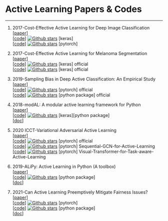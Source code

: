 
# Active Learning Papers & Codes
-----------

1. 2017-Cost-Effective Active Learning for Deep Image Classification  
   [[paper](https://ieeexplore.ieee.org/document/7508942)]  
   [[code](https://github.com/dhaalves/CEAL_keras)] [![Github stars](https://img.shields.io/github/stars/dhaalves/CEAL_keras.svg?logo=github&label=Stars)](https://github.com/dhaalves/CEAL_keras) [keras]  
   [[code](https://github.com/rafikg/CEAL)] [![Github stars](https://img.shields.io/github/stars/rafikg/CEAL.svg?logo=github&label=Stars)](https://github.com/rafikg/CEAL) [pytorch]

2. 2017-Cost-Effective Active Learning for Melanoma Segmentation  
   [[paper](https://arxiv.org/abs/1711.09168v1)]  
   [[code](https://github.com/imatge-upc/medical-2017-nipsw)] [![Github stars](https://img.shields.io/github/stars/imatge-upc/medical-2017-nipsw.svg?logo=github&label=Stars)](https://github.com/imatge-upc/medical-2017-nipsw) [keras] official  
   [[code](https://github.com/marc-gorriz/CEAL-Medical-Image-Segmentation)] [![Github stars](https://img.shields.io/github/stars/marc-gorriz/CEAL-Medical-Image-Segmentation.svg?logo=github&label=Stars)](https://github.com/marc-gorriz/CEAL-Medical-Image-Segmentation) [keras] official

3. 2019-Sampling Bias in Deep Active Classification: An Empirical Study  
   [[paper](https://arxiv.org/abs/1909.09389)]  
   [[code](https://github.com/drimpossible/Sampling-Bias-Active-Learning)] [![Github stars](https://img.shields.io/github/stars/drimpossible/Sampling-Bias-Active-Learning.svg?logo=github&label=Stars)](https://github.com/drimpossible/Sampling-Bias-Active-Learning) [pytorch] official  
   [[code](https://github.com/Xtra-Computing/thundersvm)] [![Github stars](https://img.shields.io/github/stars/Xtra-Computing/thundersvm.svg?logo=github&label=Stars)](https://github.com/Xtra-Computing/thundersvm) [python package] official

4. 2018-modAL: A modular active learning framework for Python  
   [[paper](https://arxiv.org/abs/1805.00979)]  
   [[code](https://github.com/modAL-python/modAL)] [![Github stars](https://img.shields.io/github/stars/modAL-python/modAL.svg?logo=github&label=Stars)](https://github.com/modAL-python/modAL) [keras][python package]  
   [[doc](https://modal-python.readthedocs.io/en/latest/index.html)]

5. 2020 ICCT-Variational Adversarial Active Learning  
   [[paper](https://ieeexplore.ieee.org/document/9009538)]  
   [[code](https://github.com/sinhasam/vaal)] [![Github stars](https://img.shields.io/github/stars/sinhasam/vaal.svg?logo=github&label=Stars)](https://github.com/sinhasam/vaal) [pytorch] official  
   [[code](https://github.com/razvancaramalau/Sequential-GCN-for-Active-Learning)] [![Github stars](https://img.shields.io/github/stars/razvancaramalau/Sequential-GCN-for-Active-Learning.svg?logo=github&label=Stars)](https://github.com/razvancaramalau/Sequential-GCN-for-Active-Learning) [pytorch] Sequential-GCN-for-Active-Learning  
   [[code](https://github.com/razvancaramalau/Visual-Transformer-for-Task-aware-Active-Learning)] [![Github stars](https://img.shields.io/github/stars/razvancaramalau/Visual-Transformer-for-Task-aware-Active-Learning.svg?logo=github&label=Stars)](https://github.com/razvancaramalau/Visual-Transformer-for-Task-aware-Active-Learning) [pytorch] Visual-Transformer-for-Task-aware-Active-Learning  

6. 2019-ALiPy: Active Learning in Python (A toolbox)  
   [[paper](https://arxiv.org/abs/1901.03802v1)]  
   [[code](https://github.com/NUAA-AL/ALiPy)] [![Github stars](https://img.shields.io/github/stars/NUAA-AL/ALiPy.svg?logo=github&label=Stars)](https://github.com/NUAA-AL/ALiPy) [python package]  
   [[doc](http://parnec.nuaa.edu.cn/huangsj/alipy/)]  

7. 2021-Can Active Learning Preemptively Mitigate Fairness Issues?   
   [[paper](https://arxiv.org/abs/2104.06879)]  
   [[code](https://github.com/ElementAI/active-fairness)] [![Github stars](https://img.shields.io/github/stars/ElementAI/active-fairness.svg?logo=github&label=Stars)](https://github.com/ElementAI/active-fairness) [pytorch]  
   [[code](https://github.com/ElementAI/baal)] [![Github stars](https://img.shields.io/github/stars/ElementAI/baal.svg?logo=github&label=Stars)](https://github.com/ElementAI/baal) [python package]  
   [[doc](https://baal.readthedocs.io/en/latest/)]  



